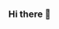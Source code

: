 ### Hi there 👋

<!--
**vishu221b/vishu221b** is a ✨ _special_ ✨ repository because its `README.md` (this file) appears on your GitHub profile.

Here are some ideas to get you started:

- 🔭 I’m currently working on ...
- 🌱 I’m currently learning ...
- 👯 I’m looking to collaborate on ...
- 🤔 I’m looking for help with ...
- 💬 Ask me about ...
- 📫 How to reach me: ...
- 😄 Pronouns: ...
- ⚡ Fun fact: ...
-->

<!--
### Hi there 👋

[![Welcome Friend](http://toddbirchard.com/images/counter.svg)](http://toddbirchard.com/)

<table>
  <thead>
    <tr>
      <th><h3 style="text-align: left;">Find me</h3></th>
      <th><h3 style="text-align: left;">Join me</h3></th>
    </tr>
  </thead>
  <tbody>
    <tr>
      <td valign="top" width="49%">
        <ul>
          <li>🐦 Twitter: <a href="https://twitter.com/ToddRBirchard">https://twitter.com/ToddRBirchard</a></li>
          <li>🖥 Organization: <a href="http://hackersandslackers.com/">http://hackersandslackers.com/</a></li>
          <li>📝 Blog: <a href="http://toddbirchard.com/">http://toddbirchard.com/</a></li>
          <li>🅼 Medium: <a href="https://medium.com/@toddbirchard.">https://medium.com/@toddbirchard.</a></li>
          <li>🅳 Dev.to: <a href="https://dev.to/toddbirchard">https://dev.to/toddbirchard</a></li>
        </ul>
      </td>
      <td valign="top" width="49%">
        <li>🔭 I’m currently working on <strong>Publishing Code Tutorials</strong>.</li>
        <li>🌱 I’m currently learning <strong>Golang</strong></li>
        <li>👯 I’m looking to collaborate on <strong>open source</strong>.</li>
        <li>🤔 I’m looking for contribtors for <strong>Hackers and Slackers</strong>.</li>
        <li>💬 Ask me about <strong>Python, Data Engineering, GatsbyJS</strong>.</li>
      </td>
    </tr>
  </tbody>
</table>
-->
